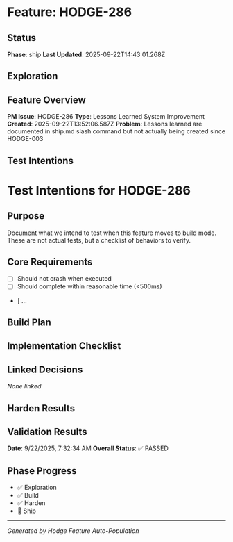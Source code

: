 # Feature: HODGE-286

## Status
**Phase**: ship
**Last Updated**: 2025-09-22T14:43:01.268Z

## Exploration
## Feature Overview
**PM Issue**: HODGE-286
**Type**: Lessons Learned System Improvement
**Created**: 2025-09-22T13:52:06.587Z
**Problem**: Lessons learned are documented in ship.md slash command but not actually being created since HODGE-003


## Test Intentions
# Test Intentions for HODGE-286

## Purpose
Document what we intend to test when this feature moves to build mode.
These are not actual tests, but a checklist of behaviors to verify.

## Core Requirements
- [ ] Should not crash when executed
- [ ] Should complete within reasonable time (<500ms)
- [ ...

## Build Plan
## Implementation Checklist


## Linked Decisions
_None linked_

## Harden Results
## Validation Results
**Date**: 9/22/2025, 7:32:34 AM
**Overall Status**: ✅ PASSED




## Phase Progress
- ✅ Exploration
- ✅ Build
- ✅ Harden
- 🔄 Ship

---
_Generated by Hodge Feature Auto-Population_
